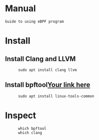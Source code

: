 # Manual
    Guide to using eBPF program
# Install
## Install Clang and LLVM
          sudo apt install clang llvm

## Install bpftool[Your link here ](https://github.com/libbpf/bpftool/tree/main)
          sudo apt install linux-tools-common
          
# Inspect
          which bpftool
          which clang

